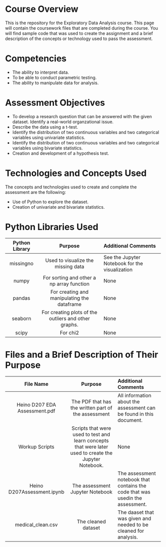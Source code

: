 # Course Overview

This is the repository for the Exploratory Data Analysis course. This page will contain the coursework files that are completed during the course.  You will find sample code that was used to create the assignment and a brief description of the concepts or technology used to pass the assessment. 

# Competencies
- The ability to interpret data.
- To be able to conduct parametric testing.
- The ability to manipulate data for analysis.

# Assessment Objectives
- To develop a research question that can be answered with the given dataset. Identify a real-world organzational issue.
- Describe the data using a t-test.
- Identify the distribution of two continuous variables and two categorical variables using univariate statistics. 
- Identify the distribution of two continuous variables and two categorical variables using bivariate statistics.
- Creation and development of a hypothesis test.

# Technologies and Concepts Used
The concepts and technologies used to create and complete the assessment are the following:
- Use of Python to explore the dataset.
- Creation of univariate and bivariate statistics.


# Python Libraries Used
|**Python Library**|**Purpose**|**Additional Comments**|
|:-----:|:-----:|:-----|
|missingno|Used to visualize the missing data| See the Jupyter Notebook for the visualization | None |
|numpy | For sorting and other a np array function |None|
|pandas |  For creating and manipulating the dataframe |None|
|seaborn | For creating plots of the outliers and other graphs. | None|
|scipy | For chi2 | None |


# Files and a Brief Description of Their Purpose

|**File Name**|**Purpose**|**Additional Comments**|
|:-----:|:-----:|:-----|
| Heino D207 EDA Assessment.pdf | The PDF that has the written part of the assessment | All information about the  assessment can be found in this document. |
|Workup Scripts| Scripts that were used to test and learn concepts that were later used to create the Jupyter Notebook.| None |
|Heino D207Assessment.ipynb| The assessment Jupyter Notebook|The assessment notebook that contains the code that was usedin the assessment.|
|medical_clean.csv| The cleaned dataset | The daaset that was given and needed to be cleaned for analysis. |

